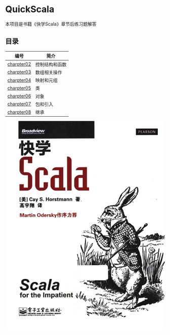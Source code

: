 # QuickScala
本项目是书籍《快学Scala》章节后练习题解答

## 目录
| 编号   |  简介   |
| ---- | ---- |
|   [charpter02](https://github.com/jason-wang1/QuickScala/src/main/scala/charpter02.scala)   |   控制结构和函数   |
|   [charpter03](https://github.com/jason-wang1/QuickScala/src/main/scala/charpter03.scala)   |   数组相关操作   |
|   [charpter04](https://github.com/jason-wang1/QuickScala/src/main/scala/charpter04.scala)   |   映射和元组   |
|   [charpter05](https://github.com/jason-wang1/QuickScala/src/main/scala/charpter05.scala)   |   类   |
|   [charpter06](https://github.com/jason-wang1/QuickScala/src/main/scala/charpter06.scala)   |   对象   |
|   [charpter07](https://github.com/jason-wang1/QuickScala/src/main/scala/charpter07.scala)   |   包和引入   |
|   [charpter08](https://github.com/jason-wang1/QuickScala/src/main/scala/charpter08.scala)   |   继承   |


![alt text](https://github.com/jason-wang1/QuickScala/raw/master/docs/cover.png)